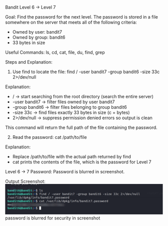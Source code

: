 Bandit Level 6 → Level 7

Goal:
Find the password for the next level. The password is stored in a file somewhere on the server that meets all of the following criteria:
- Owned by user: bandit7
- Owned by group: bandit6
- 33 bytes in size

Useful Commands:
ls, cd, cat, file, du, find, grep

Steps and Explanation:

1. Use find to locate the file:
find / -user bandit7 -group bandit6 -size 33c 2>/dev/null

Explanation:
- / → start searching from the root directory (search the entire server)
- -user bandit7 → filter files owned by user bandit7
- -group bandit6 → filter files belonging to group bandit6
- -size 33c → find files exactly 33 bytes in size (c = bytes)
- 2>/dev/null → suppress permission denied errors so output is clean

This command will return the full path of the file containing the password.

2. Read the password:
cat /path/to/file

Explanation:
- Replace /path/to/file with the actual path returned by find
- cat prints the contents of the file, which is the password for Level 7

Level 6 → 7 Password:
Password is blurred in screenshot.

Output Screenshot:
![Output](screenshots/command.png)
password is blurred for security in screenshot 
